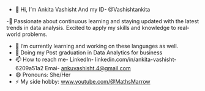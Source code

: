 - 👋 Hi, I’m Ankita Vashisht
  And my ID- @Vashishtankita

-💞️ Passionate about continuous learning and staying updated with the latest trends in data analysis.
  Excited to apply my skills and knowledge to real-world problems.
- 👀 I’m currently learning and working on these languages as well.
- 🌱 Doing my Post graduation in Data Analytics for business
- 📫 How to reach me-
  LinkedIn- linkedin.com/in/ankita-vashisht-6209a51a2
  Emai- ankuvashisht.4@gmail.com
- 😄 Pronouns: She/Her
- ⚡ My side hobby: www.youtube.com/@MathsMarrow
